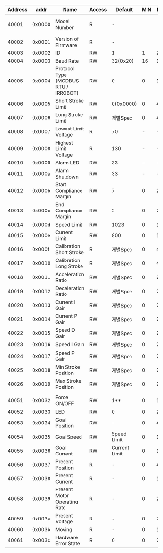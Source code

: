 |Address|addr|Name|Access|Default|MIN|MAX|Type|
|---|---|---|---|---|---|---|---|
|40001|0x0000|Model Number|R|-|||비휘발성(Non-Volatile)|
|40002|0x0001|Version of Firmware|R|-||||
|40003|0x0002|ID|RW|1|1|247||
|40004|0x0003|Baud Rate|RW|32(0x20)|16|128||
|40005|0x0004|Protocol Type (MODBUS RTU / IRROBOT)|RW|0|0|1||
|40006|0x0005|Short Stroke Limit|RW|0(0x0000)|0|4095||
|40007|0x0006|Long Stroke Limit|RW|개별Spec|0|4095||
|40008|0x0007|Lowest Limit Voltage|R|70|-|-||
|40009|0x0008|Highest Limit Voltage|R|130|-|-||
|40010|0x0009|Alarm LED|RW|33|-|-||
|40011|0x000a|Alarm Shutdown|RW|33|-|-||
|40012|0x000b|Start Compliance Margin|RW|7|0|255||
|40013|0x000c|End Compliance Margin|RW|2|0|255||
|40014|0x000d|Speed Limit|RW|1023|0|1023||
|40015|0x000e|Current Limit|RW|800|0|1600||
|40016|0x000f|Calibration Short Stroke|R|개별Spec|0|4095||
|40017|0x0010|Calibration Long Stroke|R|개별Spec|0|4095||
|40018|0x0011|Acceleration Ratio|RW|개별Spec|0|255||
|40019|0x0012|Deceleration Ratio|RW|개별Spec|0|255||
|40020|0x0013|Current I Gain|RW|개별Spec|0|255||
|40021|0x0014|Current P Gain|RW|개별Spec|0|255||
|40022|0x0015|Speed D Gain|RW|개별Spec|0|255||
|40023|0x0016|Speed I Gain|RW|개별Spec|0|255||
|40024|0x0017|Speed P Gain|RW|개별Spec|0|255||
|40025|0x0018|Min Stroke Position|RW|개별Spec|0|255||
|40026|0x0019|Max Stroke Position|RW|개별Spec|0|255||
|||||||||
|40051|0x0032|Force ON/OFF|RW|1**|0|1|휘발성 (Volatile)|
|40052|0x0033|LED|RW|0|0|255|
|40053|0x0034|Goal Position|RW|-|0|4095|
|40054|0x0035|Goal Speed|RW|Speed Limit|0|1023|
|40055|0x0036|Goal Current|RW|Current Limit|0|1600|
|40056|0x0037|Present Position|R|-|0|4095|
|40057|0x0038|Present Current|R|-|0|1600|
|40058|0x0039|Present Motor Operating Rate|R|-|0|2048|
|40059|0x003a|Present Voltage|R|-|0|255|
|40060|0x003b|Moving|R|-|0|1|
|40061|0x003c|Hardware Error State|R|0|0|255|
